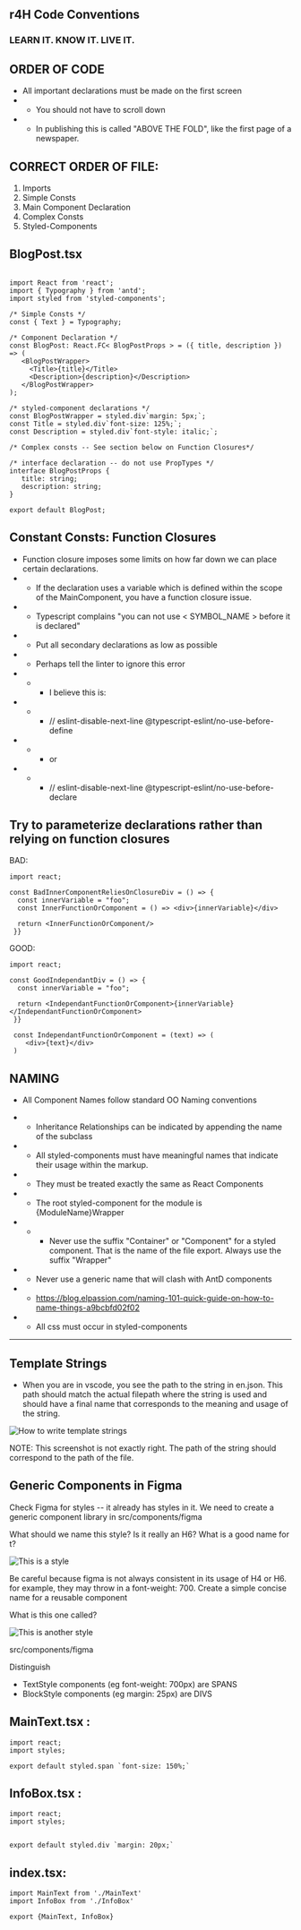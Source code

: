 
## r4H Code Conventions
### LEARN IT.  KNOW IT.  LIVE IT.

## ORDER OF CODE

- All important declarations must be made on the first screen
- - You should not have to scroll down
- - In publishing this is called "ABOVE THE FOLD", like the first page of a newspaper.

## CORRECT ORDER OF FILE:

1. Imports
2. Simple Consts
3. Main Component Declaration
4. Complex Consts
5. Styled-Components

## BlogPost.tsx

```tsx

import React from 'react';
import { Typography } from 'antd';
import styled from 'styled-components';

/* Simple Consts */
const { Text } = Typography;

/* Component Declaration */
const BlogPost: React.FC< BlogPostProps > = ({ title, description }) => (
   <BlogPostWrapper>
     <Title>{title}</Title>
     <Description>{description}</Description>
   </BlogPostWrapper>
);

/* styled-component declarations */
const BlogPostWrapper = styled.div`margin: 5px;`;
const Title = styled.div`font-size: 125%;`;
const Description = styled.div`font-style: italic;`;

/* Complex consts -- See section below on Function Closures*/

/* interface declaration -- do not use PropTypes */
interface BlogPostProps {
   title: string;
   description: string;
}

export default BlogPost;
```

## Constant Consts:  Function Closures

- Function closure imposes some limits on how far down we can place certain declarations. 
- - If the declaration uses a variable which is defined within the scope of the MainComponent, you have a function closure issue. 
- - Typescript complains "you can not use < SYMBOL_NAME > before it is declared"
- - Put all secondary declarations as low as possible
- - Perhaps tell the linter to ignore this error
- - -  I believe this is:
- - -   // eslint-disable-next-line @typescript-eslint/no-use-before-define
- - - or
- - -   // eslint-disable-next-line @typescript-eslint/no-use-before-declare

## Try to parameterize declarations rather than relying on function closures


BAD:

```tsx
import react;

const BadInnerComponentReliesOnClosureDiv = () => {
  const innerVariable = "foo";
  const InnerFunctionOrComponent = () => <div>{innerVariable}</div>

  return <InnerFunctionOrComponent/>
 }}
```


GOOD: 

```tsx
import react;

const GoodIndependantDiv = () => {
  const innerVariable = "foo";
  
  return <IndependantFunctionOrComponent>{innerVariable}</IndependantFunctionOrComponent>
 }}

 const IndependantFunctionOrComponent = (text) => (
    <div>{text}</div>
 )
```

## NAMING

- All Component Names follow standard OO Naming conventions

- - Inheritance Relationships can be indicated by appending the name of the subclass
- - All styled-components must have meaningful names that indicate their usage within the markup.
- - They must be treated exactly the same as React Components
- - The root styled-component for the module is {ModuleName}Wrapper
- - -  Never use the suffix "Container" or "Component" for a styled component.  That is the name of the file export.  Always use the suffix "Wrapper"
- - Never use a generic name that will clash with AntD components
- - https://blog.elpassion.com/naming-101-quick-guide-on-how-to-name-things-a9bcbfd02f02
- - All css must occur in styled-components

---

## Template Strings

- When you are in vscode, you see the path to the string in en.json. This path should match the actual filepath where the string is used and should have a final name that corresponds to the meaning and usage of the string.

![How to write template strings](CODING_CONVENTIONS_TRANSLATIONS.png)

NOTE:  This screenshot is not exactly right.  The path of the string should correspond to the path of the file.

## Generic Components in Figma

Check Figma for styles -- it already has styles in it.  We need to create a generic component library in src/components/figma

What should we name this style?  Is it really an H6?  What is a good name for t?

![This is a style](H6.png)


Be careful because figma is not always consistent in its usage of H4 or H6.  for example, they may throw in a font-weight: 700.  Create a simple concise name for a reusable component

What is this one called?

![This is another style](AccentStyle.png)


src/components/figma

Distinguish

- TextStyle components (eg font-weight: 700px) are SPANS
- BlockStyle components (eg margin: 25px) are DIVS

## MainText.tsx :

```tsx
import react;
import styles;

export default styled.span `font-size: 150%;`
```

## InfoBox.tsx :

```tsx
import react;
import styles;


export default styled.div `margin: 20px;`
```

## index.tsx:

```tsx
import MainText from './MainText'
import InfoBox from './InfoBox'

export {MainText, InfoBox}
```